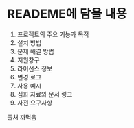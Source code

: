 # READEME에 담을 내용
1. 프로젝트의 주요 기능과 목적
2. 설치 방법
3. 문제 해결 방법
4. 지원창구
5. 라이선스 정보
6. 변경 로그
7. 사용 예시
8. 심화 자료와 문서 링크
9. 사전 요구사항

출처 까먹음
